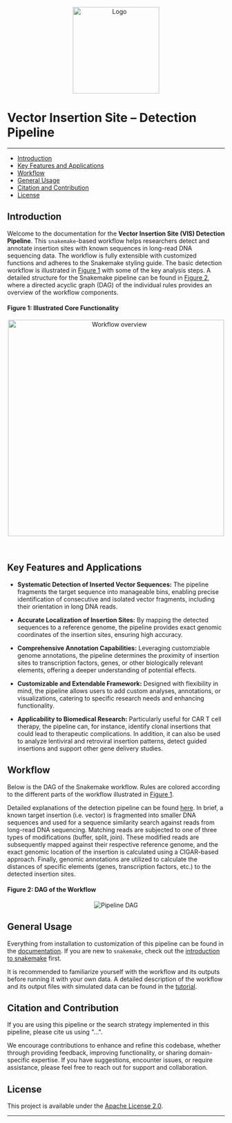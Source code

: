 
<p align="center">
    <img src="/images/logo.png" alt="Logo" width=200>
</p>

# Vector Insertion Site – Detection Pipeline
----
* [Introduction](#introduction)
* [Key Features and Applications](#key-features-and-applications)
* [Workflow](#workflow)
* [General Usage](#general-usage)
* [Citation and Contribution](#citation-and-contribution)
* [License](#license)

## Introduction
Welcome to the documentation for the **Vector Insertion Site (VIS) Detection Pipeline**. This `snakemake`-based workflow helps researchers detect and annotate insertion sites with known sequences in long-read DNA sequencing data. The workflow is fully extensible with customized functions and adheres to the Snakemake styling guide. The basic detection workflow is illustrated in [Figure 1](#figure-1-illustrated-core-functionality) with some of the key analysis steps. A detailed structure for the Snakemake pipeline can be found in [Figure 2](#figure-2-dag-of-the-workflow), where a directed acyclic graph (DAG) of the individual rules provides an overview of the workflow components.

#### Figure 1: Illustrated Core Functionality
<p align="center">
    <img src="/images/Workflow_for_Documentation.svg" alt="Workflow overview" width=500>
</p>

<br>

## Key Features and Applications

- **Systematic Detection of Inserted Vector Sequences:** The pipeline fragments the target sequence into manageable bins, enabling precise identification of consecutive and isolated vector fragments, including their orientation in long DNA reads.

- **Accurate Localization of Insertion Sites:** By mapping the detected sequences to a reference genome, the pipeline provides exact genomic coordinates of the insertion sites, ensuring high accuracy.

- **Comprehensive Annotation Capabilities:** Leveraging customziable genome annotations, the pipeline determines the proximity of insertion sites to transcription factors, genes, or other biologically relevant elements, offering a deeper understanding of potential effects.

- **Customizable and Extendable Framework:** Designed with flexibility in mind, the pipeline allows users to add custom analyses, annotations, or visualizations, catering to specific research needs and enhancing functionality.

- **Applicability to Biomedical Research:** Particularly useful for CAR T cell therapy, the pipeline can, for instance, identify clonal insertions that could lead to therapeutic complications. In addition, it can also be used to analyze lentiviral and retroviral insertion patterns, detect guided insertions and support other gene delivery studies.

## Workflow
Below is the DAG of the Snakemake workflow. Rules are colored according to the different parts of the workflow illustrated in [Figure 1](#figure-1-illustrated-core-functionality). 

Detailed explanations of the detection pipeline can be found [here](). In brief, a known target insertion (i.e. vector) is fragmented into smaller DNA sequences and used for a sequence similarity search against reads from long-read DNA sequencing. Matching reads are subjected to one of three types of modifications (buffer, split, join). These modified reads are subsequently mapped against their respective reference genome, and the exact genomic location of the insertion is calculated using a CIGAR-based approach. Finally, genomic annotations are utilized to calculate the distances of specific elements (genes, transcription factors, etc.) to the detected insertion sites.

#### Figure 2: DAG of the Workflow
<p align="center">
    <img src="/images/DAG_for_Documentation.svg" alt="Pipeline DAG" >
</p>

## General Usage

Everything from installation to customization of this pipeline can be found in the [documentation](index.md). If you are new to `snakemake`, check out the [introduction to snakemake](https://snakemake.readthedocs.io/en/stable/tutorial/basics.html) first. 

It is recommended to familiarize yourself with the workflow and its outputs before running it with your own data. A detailed description of the workflow and its output files with simulated data can be found in the [tutorial](tutorial/tutorial_intro.md).

## Citation and Contribution

If you are using this pipeline or the search strategy implemented in this pipeline, please cite us using "...". 

We encourage contributions to enhance and refine this codebase, whether through providing feedback, improving functionality, or sharing domain-specific expertise. If you have suggestions, encounter issues, or require assistance, please feel free to reach out for support and collaboration.

## License
This project is available under the [Apache License 2.0](LICENSE).

---


